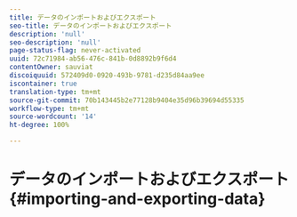 ```yaml
---
title: データのインポートおよびエクスポート
seo-title: データのインポートおよびエクスポート
description: 'null'
seo-description: 'null'
page-status-flag: never-activated
uuid: 72c71984-ab56-476c-841b-0d8892b9f6d4
contentOwner: sauviat
discoiquuid: 572409d0-0920-493b-9781-d235d84aa9ee
iscontainer: true
translation-type: tm+mt
source-git-commit: 70b143445b2e77128b9404e35d96b39694d55335
workflow-type: tm+mt
source-wordcount: '14'
ht-degree: 100%

---
```



# データのインポートおよびエクスポート{#importing-and-exporting-data}

